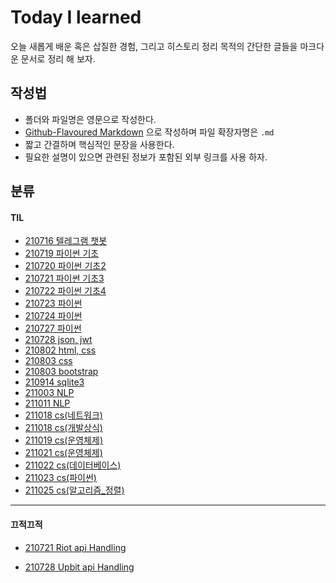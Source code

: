 # Today I learned

오늘 새롭게 배운 혹은 삽질한 경험, 그리고 히스토리 정리 목적의 간단한 글들을 마크다운 문서로 정리 해 보자.

## 작성법

- 폴더와 파일명은 영문으로 작성한다.
- [Github-Flavoured Markdown](https://guides.github.com/features/mastering-markdown/) 으로 작성하며 파일 확장자명은 `.md`
- 짧고 간결하며 핵심적인 문장을 사용한다.
- 필요한 설명이 있으면 관련된 정보가 포함된 외부 링크를 사용 하자.

## 분류

#### TIL

- [210716 텔레그램 챗봇](https://github.com/IHATEMATHEMATICS/TIL/blob/master/0716/README.md)
- [210719 파이썬 기초](https://github.com/IHATEMATHEMATICS/TIL/blob/master/0719/README.md)
- [210720 파이썬 기초2](https://github.com/IHATEMATHEMATICS/TIL/blob/master/0720/README.md) 
- [210721 파이썬 기초3](https://github.com/Mingdoo/TIL/blob/master/0721/README.md)
- [210722 파이썬 기초4](https://github.com/Mingdoo/TIL/blob/master/0722/README.md)
- [210723 파이썬](https://github.com/Mingdoo/TIL/blob/master/0723/README.md)
- [210724 파이썬](https://github.com/Mingdoo/TIL/blob/master/0724/README.md)
- [210727 파이썬](https://github.com/Mingdoo/TIL/blob/master/0727/README.md)
- [210728 json, jwt](https://github.com/Mingdoo/TIL/blob/master/0728/README.md)
- [210802 html, css](https://github.com/Mingdoo/TIL/blob/master/0802/README.md)
- [210803 css](https://github.com/Mingdoo/TIL/blob/master/0803/README.md)
- [210803 bootstrap](https://github.com/Mingdoo/TIL/blob/master/0805/README.md)
- [210914 sqlite3](https://github.com/Mingdoo/TIL/blob/master/0914/README.md)
- [211003 NLP](https://github.com/Mingdoo/TIL/blob/master/1003/README.md)
- [211011 NLP](https://github.com/Mingdoo/TIL/blob/master/1011/README.md)
- [211018 cs(네트워크)](https://github.com/Mingdoo/TIL/blob/master/1018/network.md)
- [211018 cs(개발상식)](https://github.com/Mingdoo/TIL/blob/master/1018/dev.md)
- [211019 cs(운영체제)](https://github.com/Mingdoo/TIL/blob/master/1019/os.md)
- [211021 cs(운영체제)](https://github.com/Mingdoo/TIL/blob/master/1021/os.md)
- [211022 cs(데이터베이스)](https://github.com/Mingdoo/TIL/blob/master/1022/db.md)
- [211023 cs(파이썬)](https://github.com/Mingdoo/TIL/blob/master/1023/python.md)
- [211025 cs(알고리즘_정렬)](https://github.com/Mingdoo/TIL/blob/master/1024/sorting_algorithm.md)

---

#### 끄적끄적

- [210721 Riot api Handling](https://github.com/Mingdoo/TIL/blob/master/0721/riot_api_test/riot_api_handling.md)

- [210728 Upbit api Handling](https://github.com/Mingdoo/TIL/blob/master/0728/upbitapi.md)

